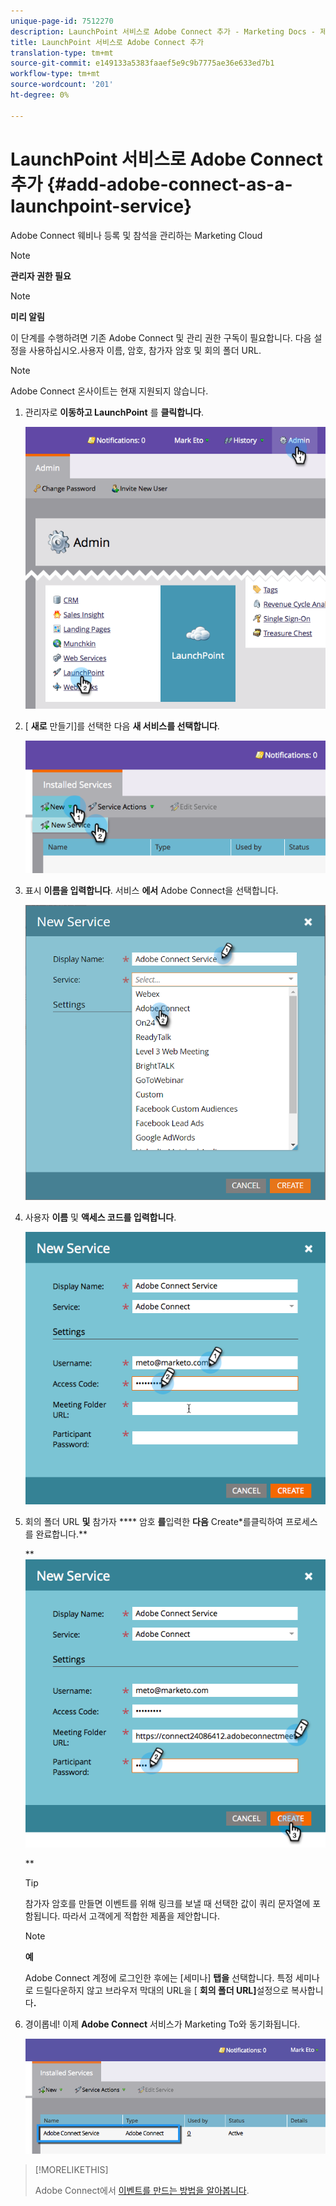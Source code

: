 ```yaml
---
unique-page-id: 7512270
description: LaunchPoint 서비스로 Adobe Connect 추가 - Marketing Docs - 제품 설명서
title: LaunchPoint 서비스로 Adobe Connect 추가
translation-type: tm+mt
source-git-commit: e149133a5383faaef5e9c9b7775ae36e633ed7b1
workflow-type: tm+mt
source-wordcount: '201'
ht-degree: 0%

---
```



# LaunchPoint 서비스로 Adobe Connect 추가 {#add-adobe-connect-as-a-launchpoint-service}

Adobe Connect 웨비나 등록 및 참석을 관리하는 Marketing Cloud

>[!NOTE]
>
>**관리자 권한 필요**

>[!NOTE]
>
>**미리 알림**
>
>이 단계를 수행하려면 기존 Adobe Connect 및 관리 권한 구독이 필요합니다. 다음 설정을 사용하십시오.사용자 이름, 암호, 참가자 암호 및 회의 폴더 URL.

>[!NOTE]
>
>Adobe Connect 온사이트는 현재 지원되지 않습니다.

1. 관리자로 **이동하고 LaunchPoint** 를 **클릭합니다**.

   ![](assets/image2015-4-22-11-3a33-3a51.png)

1. [ **새로** 만들기]를 선택한 다음 **새 서비스를 선택합니다**.

   ![](assets/image2015-4-22-11-3a40-3a19.png)

1. 표시 **이름을 입력합니다**. 서비스 **에서** Adobe Connect을 선택합니다.

   ![](assets/new-service-adobe-connect.png)

1. 사용자 **이름** 및 **액세스 코드를 입력합니다**.

   ![](assets/image2015-4-22-11-3a50-3a6.png)

1. 회의 폴더 URL **및** 참가자 **** 암호 **를**&#x200B;입력한 **다음** Create*를클릭하여 프로세스를 완료합니다.**

   ** ![](assets/image2015-4-22-11-3a55-3a36.png)

   **

   >[!TIP]
   >
   >참가자 암호를 만들면 이벤트를 위해 링크를 보낼 때 선택한 값이 쿼리 문자열에 포함됩니다. 따라서 고객에게 적합한 제품을 제안합니다.

   >[!NOTE]
   >
   >**예**
   >
   >
   >Adobe Connect 계정에 로그인한 후에는 [세미나] **탭을** 선택합니다. 특정 세미나로 드릴다운하지 않고 브라우저 막대의 URL을 [ **회의 폴더 URL]**&#x200B;설정으로 복사합니다&#x200B;**.**

1. 경이롭네! 이제 **Adobe Connect** 서비스가 Marketing To와 동기화됩니다.

   ![](assets/adobe-connect-service.png)

>[!MORELIKETHIS]
>
>Adobe Connect에서 [이벤트를 만드는 방법을 알아봅니다](../../../product-docs/demand-generation/events/create-an-event/create-an-event-with-adobe-connect.md).

